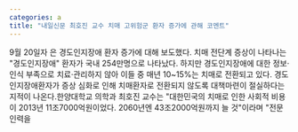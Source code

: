 ```yaml
---
categories: a
title: "내일신문 최호진 교수 치매 고위험군 환자 증가에 관해 코멘트"
---
```

9월 20일자 은 경도인지장애 환자 증가에 대해 보도했다. 치매 전단계 증상이 나타나는 "경도인지장애" 환자가 국내 254만명으로 나타났다. 하지만 경도인지장애에 대한 정보·인식 부족으로 치료·관리하지 않아 이들 중 매년 10~15%는 치매로 전환되고 있다. 경도인지장애환자가 증상 심화로 인해 치매환자로 전환되지 않도록 대책마련이 절실하다는 지적이 나온다.한양대학교 의학과 최호진 교수는 "대한민국의 치매로 인한 사회적 비용이 2013년 11조7000억원이었다. 2060년엔 43조2000억원까지 늘 것"이라며 "전문인력을
